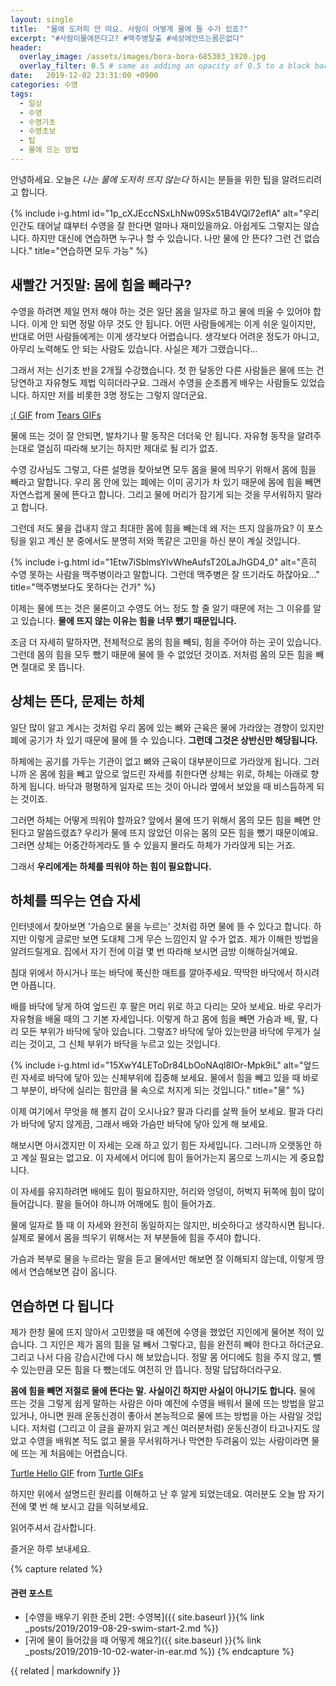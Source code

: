 ```yaml
---
layout: single
title:  "물에 도저히 안 떠요. 사람이 어떻게 물에 뜰 수가 있죠?"
excerpt: "#사람이물에뜬다고? #맥주병탈출 #세상에안뜨는몸은없다"
header:
  overlay_image: /assets/images/bora-bora-685303_1920.jpg
  overlay_filter: 0.5 # same as adding an opacity of 0.5 to a black background
date:   2019-12-02 23:31:00 +0900
categories: 수영
tags:
  - 일상
  - 수영
  - 수영기초
  - 수영초보
  - 팁
  - 물에 뜨는 방법
---
```


안녕하세요.
오늘은 *나는 물에 도저히 뜨지 않는다* 하시는 분들을 위한 팁을 알려드리려고 합니다.

{% include i-g.html id="1p_cXJEccNSxLhNw09Sx51B4VQl72efIA" alt="우리 인간도 태어날 떄부터 수영을 잘 한다면 얼마나 재미있을까요. 아쉽게도 그렇지는 않습니다. 하지만 대신에 연습하면 누구나 할 수 있습니다. 나만 물에 안 뜬다? 그런 건 없습니다." title="연습하면 모두 가능" %}

## 새빨간 거짓말: 몸에 힘을 빼라구?
수영을 하려면 제일 먼저 해야 하는 것은 일단 몸을 일자로 하고 물에 띄울 수 있어야 합니다.
이게 안 되면 정말 아무 것도 안 됩니다.
어떤 사람들에게는 이게 쉬운 일이지만, 반대로 어떤 사람들에게는 이게 생각보다 어렵습니다.
생각보다 어려운 정도가 아니고, 아무리 노력해도 안 되는 사람도 있습니다.
사실은 제가 그랬습니다...

그래서 저는 신기초 반을 2개월 수강했습니다.
첫 한 달동안 다른 사람들은 물에 뜨는 건 당연하고 자유형도 제법 익히더라구요.
그래서 수영을 순조롭게 배우는 사람들도 있었습니다.
하지만 저를 비롯한 3명 정도는 그렇지 않더군요.

<div class="tenor-gif-embed" data-postid="3556278" data-share-method="host" data-width="100%" data-aspect-ratio="1.77"><a href="https://tenor.com/view/tears-sad-crying-cry-gif-3556278">:( GIF</a> from <a href="https://tenor.com/search/tears-gifs">Tears GIFs</a></div><script type="text/javascript" async src="https://tenor.com/embed.js"></script>

물에 뜨는 것이 잘 안되면, 발차기나 팔 동작은 더더욱 안 됩니다.
자유형 동작을 알려주는대로 열심히 따라해 보기는 하지만 제대로 될 리가 없죠.

수영 강사님도 그렇고, 다른 설명을 찾아보면 모두 몸을 물에 띄우기 위해서 몸에 힘을 빼라고 말합니다.
우리 몸 안에 있는 폐에는 이미 공기가 차 있기 때문에 몸에 힘을 빼면 자연스럽게 물에 뜬다고 합니다.
그리고 물에 머리가 잠기게 되는 것을 무서워하지 말라고 합니다.

그런데 저도 물을 겁내지 않고 최대한 몸에 힘을 빼는데 왜 저는 뜨지 않을까요?
이 포스팅을 읽고 계신 분 중에서도 분명히 저와 똑같은 고민을 하신 분이 계실 것입니다.

{% include i-g.html id="1Etw7iSblmsYlvWheAufsT20LaJhGD4_0" alt="흔히 수영 못하는 사람을 맥주병이라고 말합니다. 그런데 맥주병은 잘 뜨기라도 하잖아요..." title="맥주병보다도 못하다는 건가" %}

이제는 물에 뜨는 것은 물론이고 수영도 어느 정도 할 줄 알기 때문에 저는 그 이유를 알고 있습니다.
**물에 뜨지 않는 이유는 힘을 너무 뺐기 때문입니다.**

조금 더 자세히 말하자면, 전체적으로 몸의 힘을 빼되, 힘을 주어야 하는 곳이 있습니다.
그런데 몸의 힘을 모두 뺐기 때문에 물에 뜰 수 없었던 것이죠.
저처럼 몸의 모든 힘을 빼면 절대로 못 뜹니다.

## 상체는 뜬다, 문제는 하체
일단 많이 알고 계시는 것처럼 우리 몸에 있는 뼈와 근육은 물에 가라앉는 경향이 있지만 폐에 공기가 차 있기 때문에 물에 뜰 수 있습니다.
**그런데 그것은 상반신만 해당됩니다.**

하체에는 공기를 가두는 기관이 없고 뼈와 근육이 대부분이므로 가라앉게 됩니다.
그러니까 온 몸에 힘을 빼고 앞으로 엎드린 자세를 취한다면 상체는 위로, 하체는 아래로 향하게 됩니다.
바닥과 평평하게 일자로 뜨는 것이 아니라 옆에서 보았을 때 비스듬하게 되는 것이죠.

그러면 하체는 어떻게 띄워야 할까요?
앞에서 물에 뜨기 위해서 몸의 모든 힘을 빼면 안 된다고 말씀드렸죠?
우리가 물에 뜨지 않았던 이유는 몸의 모든 힘을 뺐기 때문이예요.
그러면 상체는 어중간하게라도 뜰 수 있을지 몰라도 하체가 가라앉게 되는 거죠.

그래서 **우리에게는 하체를 띄워야 하는 힘이 필요합니다.**

## 하체를 띄우는 연습 자세
인터넷에서 찾아보면 '가슴으로 물을 누르는' 것처럼 하면 물에 뜰 수 있다고 합니다.
하지만 이렇게 글로만 보면 도대체 그게 무슨 느낌인지 알 수가 없죠.
제가 이해한 방법을 알려드릴게요.
집에서 자기 전에 이걸 몇 번 따라해 보시면 금방 이해하실거예요.

침대 위에서 하시거나 또는 바닥에 푹신한 매트를 깔아주세요.
딱딱한 바닥에서 하시려면 아픕니다.

배를 바닥에 닿게 하여 엎드린 후 팔은 머리 위로 하고 다리는 모아 보세요.
바로 우리가 자유형을 배울 때의 그 기본 자세입니다.
이렇게 하고 몸에 힘을 빼면 가슴과 배, 팔, 다리 모든 부위가 바닥에 닿아 있습니다. 그렇죠?
바닥에 닿아 있는만큼 바닥에 무게가 실리는 것이고, 그 신체 부위가 바닥을 누르고 있는 것입니다.

{% include i-g.html id="15XwY4LEToDr84LbOoNAql8IOr-Mpk9iL" alt="엎드린 자세로 바닥에 닿아 있는 신체부위에 집중해 보세요. 물에서 힘을 빼고 있을 때 바로 그 부분이, 바닥에 실리는 힘만큼 물 속으로 처지게 되는 것입니다." title="물" %}

이제 여기에서 무엇을 해 볼지 감이 오시나요?
팔과 다리를 살짝 들어 보세요.
팔과 다리가 바닥에 닿지 않게끔, 그래서 배와 가슴만 바닥에 닿아 있게 해 보세요.

해보시면 아시겠지만 이 자세는 오래 하고 있기 힘든 자세입니다.
그러니까 오랫동안 하고 계실 필요는 없고요.
이 자세에서 어디에 힘이 들어가는지 몸으로 느끼시는 게 중요합니다.

이 자세를 유지하려면 배에도 힘이 필요하지만, 허리와 엉덩이, 허벅지 뒤쪽에 힘이 많이 들어갑니다.
팔을 들어야 하니까 어깨에도 힘이 들어가죠.

물에 일자로 뜰 때 이 자세와 완전히 동일하지는 않지만, 비슷하다고 생각하시면 됩니다.
실제로 물에서 몸을 띄우기 위해서는 저 부분들에 힘을 주셔야 합니다.

가슴과 복부로 물을 누르라는 말을 듣고 물에서만 해보면 잘 이해되지 않는데, 이렇게 땅에서 연습해보면 감이 옵니다.

## 연습하면 다 됩니다
제가 한창 물에 뜨지 않아서 고민했을 때 예전에 수영을 했었던 지인에게 물어본 적이 있습니다.
그 지인은 제가 몸의 힘을 덜 빼서 그렇다고, 힘을 완전히 빼야 한다고 하더군요.
그리고 나서 다음 강습시간에 다시 해 보았습니다.
정말 몸 어디에도 힘을 주지 않고, 뺄 수 있는만큼 모든 힘을 다 뺐는데도 여전히 안 뜹니다.
정말 답답하더라구요.

**몸에 힘을 빼면 저절로 물에 뜬다는 말. 사실이긴 하지만 사실이 아니기도 합니다.**
물에 뜨는 것을 그렇게 쉽게 말하는 사람은 아마 예전에 수영을 배워서 물에 뜨는 방법을 알고 있거나, 아니면 원래 운동신경이 좋아서 본능적으로 물에 뜨는 방법을 아는 사람일 것입니다.
저처럼 (그리고 이 글을 끝까지 읽고 계신 여러분처럼) 운동신경이 타고나지도 않았고 수영을 배워본 적도 없고 물을 무서워하거나 막연한 두려움이 있는 사람이라면 물에 뜨는 게 처음에는 어렵습니다.

<div class="tenor-gif-embed" data-postid="15667231" data-share-method="host" data-width="100%" data-aspect-ratio="1.810909090909091"><a href="https://tenor.com/view/turtle-hello-hi-stare-under-the-sea-gif-15667231">Turtle Hello GIF</a> from <a href="https://tenor.com/search/turtle-gifs">Turtle GIFs</a></div><script type="text/javascript" async src="https://tenor.com/embed.js"></script>

하지만 위에서 설명드린 원리를 이해하고 난 후 알게 되었는데요.
여러분도 오늘 밤 자기 전에 몇 번 해 보시고 감을 익혀보세요.

읽어주셔서 감사합니다.

즐거운 하루 보내세요.

{% capture related %}
#### 관련 포스트

* [수영을 배우기 위한 준비 2편: 수영복]({{ site.baseurl }}{% link _posts/2019/2019-08-29-swim-start-2.md %})
* [귀에 물이 들어갔을 때 어떻게 해요?]({{ site.baseurl }}{% link _posts/2019/2019-10-02-water-in-ear.md %})
{% endcapture %}

<div class="notice--primary">
  {{ related | markdownify }}
</div>

